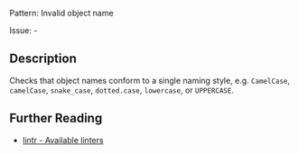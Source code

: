 Pattern: Invalid object name

Issue: -

## Description

Checks that object names conform to a single naming style, e.g. `CamelCase`, `camelCase`, `snake_case`, `dotted.case`, `lowercase`, or `UPPERCASE`.

## Further Reading

* [lintr - Available linters](https://lintr.r-lib.org/reference/index.html)